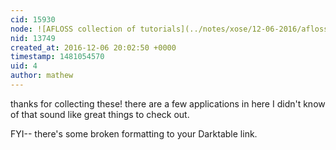 ```yaml
---
cid: 15930
node: ![AFLOSS collection of tutorials](../notes/xose/12-06-2016/afloss-collection-of-tutorials)
nid: 13749
created_at: 2016-12-06 20:02:50 +0000
timestamp: 1481054570
uid: 4
author: mathew
---
```


thanks for collecting these! there are a few applications in here I didn't know of that sound like great things to check out.  

FYI-- there's some broken formatting to your Darktable link.